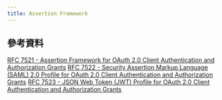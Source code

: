```yaml
---
title: Assertion Framework
---
```


## 參考資料

[RFC 7521 - Assertion Framework for OAuth 2.0 Client Authentication and Authorization Grants](https://tools.ietf.org/html/rfc7521)
[RFC 7522 - Security Assertion Markup Language (SAML) 2.0 Profile for OAuth 2.0 Client Authentication and Authorization Grants](https://tools.ietf.org/html/rfc7522)
[RFC 7523 - JSON Web Token (JWT) Profile for OAuth 2.0 Client Authentication and Authorization Grants](https://tools.ietf.org/html/rfc7523)
